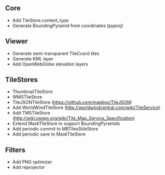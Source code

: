 Core
----

* Add TileStore.content_type
* Generate BoundingPyramid from coordinates (pyproj)

Viewer
------

* Generate semi-transparent TileCoord tiles
* Generate KML layer
* Add OpenWebGlobe elevation layers

TileStores
----------

* ThumbnailTileStore
* WMSTileStore
* TileJSONTileStore (https://github.com/mapbox/TileJSON)
* Add WorldWindTileStore (http://worldwindcentral.com/wiki/TileService)
* Add TMSTileStore (http://wiki.osgeo.org/wiki/Tile_Map_Service_Specification)
* Extend MaskTileStore to support BoundingPyramids
* Add periodic commit to MBTilesStileStore
* Add periodic save to MaskTileStore

Filters
-------

* Add PNG optimizer
* Add reprojector
